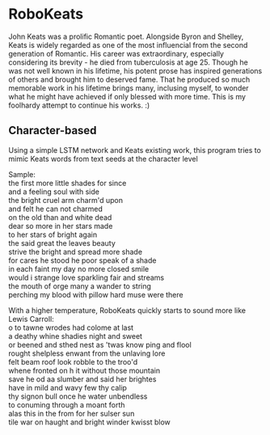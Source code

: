 # RoboKeats

John Keats was a prolific Romantic poet. Alongside Byron and Shelley, Keats is widely regarded as one of the most influencial from the second generation of Romantic.  His career was extraordinary, especially considering its brevity - he died from tuberculosis at age 25.  Though he was not well known in his lifetime, his potent prose has inspired generations of others and brought him to deserved fame.  That he produced so much memorable work in his lifetime brings many, inclusing myself, to wonder what he might have achieved if only blessed with more time.  This is my foolhardy attempt to continue his works. :)

## Character-based 

Using a simple LSTM network and Keats existing work, this program tries to mimic Keats words from text seeds at the character level

Sample:  
 the first more little shades for since  
 and a feeling soul with side  
 the bright cruel arm charm'd upon  
 and felt he can not charmed  
 on the old than and white dead  
 dear so more in her stars made  
 to her stars of bright again  
 the said great the leaves beauty  
 strive the bright and spread more shade  
 for cares he stood he poor speak of a shade  
 in each faint my day no more closed smile  
 would i strange love sparkling fair and streams  
 the mouth of orge many a wander to string  
 perching my blood with pillow hard muse were there  


With a higher temperature, RoboKeats quickly starts to sound more like Lewis Carroll:  
 o to tawne wrodes had colome at last  
 a deathy whine shadies night and sweet  
 or beened and sthed nest as 'twas know ping and flool  
 rought shelpless enwant from the unlaving lore  
 felt beam roof look robble to the troo'd  
 whene fronted on h it without those mountain  
 save he od aa slumber and said her brightes  
 have in mild and wavy few thy calip  
 thy signon bull once he water unbendless  
 to conuming through a moant forth  
 alas this in the from for her sulser sun  
 tile war on haught and bright winder kwisst blow   
